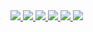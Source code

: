 <a href="https://github.com/MartinBraquet#gh-light-mode-only">
  <img src="https://github-profile-summary-cards.vercel.app/api/cards/profile-details?username=MartinBraquet&theme=github" />
</a>
<a href="https://github.com/MartinBraquet#gh-dark-mode-only">
  <img src="https://github-profile-summary-cards.vercel.app/api/cards/profile-details?username=MartinBraquet&theme=github_dark" />
</a>

<a href="https://github.com/MartinBraquet#gh-light-mode-only">
  <img src="https://github-profile-summary-cards.vercel.app/api/cards/stats?username=MartinBraquet&theme=github" />
</a>
<a href="https://github.com/MartinBraquet#gh-dark-mode-only">
  <img src="https://github-profile-summary-cards.vercel.app/api/cards/stats?username=MartinBraquet&theme=github_dark" />
</a>


<a href="https://github.com/MartinBraquet#gh-light-mode-only">
  <img src="https://github-profile-summary-cards.vercel.app/api/cards/repos-per-language?username=MartinBraquet&theme=github" />
</a>
<a href="https://github.com/MartinBraquet#gh-dark-mode-only">
  <img src="https://github-profile-summary-cards.vercel.app/api/cards/repos-per-language?username=MartinBraquet&theme=github_dark" />
</a>
